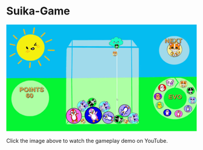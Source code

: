 # Suika-Game

[![Watch the video](https://raw.githubusercontent.com/AlvinShaoPortfolio/Suika-Game/main/suikajpg.png)](https://youtu.be/OFQkhPW8pxE)


Click the image above to watch the gameplay demo on YouTube.
